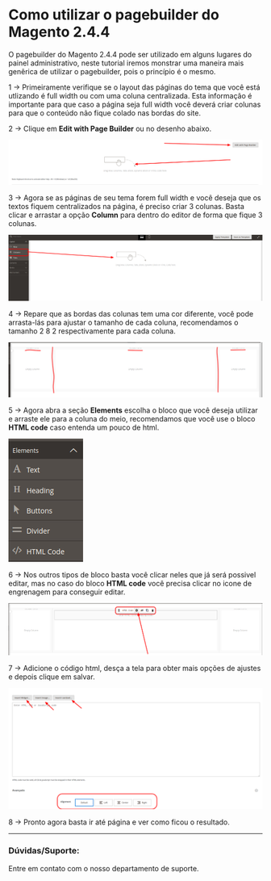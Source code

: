 # Como utilizar o pagebuilder do Magento 2.4.4

 O pagebuilder do Magento 2.4.4 pode ser utilizado em alguns lugares do painel administrativo, neste tutorial iremos monstrar uma maneira mais genêrica de utilizar o pagebuilder, pois o princípio é o mesmo.
 
1 -> Primeiramente verifique se o layout das páginas do tema que você está utlizando é full width ou com uma coluna centralizada. Esta informação é importante para que caso a página seja full width você deverá criar colunas para que o conteúdo não fique colado nas bordas do site.

2 -> Clique em **Edit with Page Builder** ou no desenho abaixo.

![utilizando o pagebuilder](https://github.com/Oficina-do-Dev/Tutoriais/blob/main/Magento_2/090%20-%20%20Como%20utilizar%20o%20pagebuilder%20do%20Magento%202.4.4/images/image1.png)

3 -> Agora se as páginas de seu tema forem full width e você deseja que os textos fiquem centralizados na página, é preciso criar 3 colunas. Basta clicar e arrastar a opção **Column** para dentro do editor de forma que fique 3 colunas.

![utilizando o pagebuilder](https://github.com/Oficina-do-Dev/Tutoriais/blob/main/Magento_2/090%20-%20%20Como%20utilizar%20o%20pagebuilder%20do%20Magento%202.4.4/images/image2.png)

4 -> Repare que as bordas das colunas tem uma cor diferente, você pode arrasta-lás para ajustar o tamanho de cada coluna, recomendamos o tamanho 2 8 2 respectivamente para cada coluna.

![utilizando o pagebuilder](https://github.com/Oficina-do-Dev/Tutoriais/blob/main/Magento_2/090%20-%20%20Como%20utilizar%20o%20pagebuilder%20do%20Magento%202.4.4/images/image3.png)

5 -> Agora abra a seção **Elements** escolha o bloco que você deseja utilizar e arraste ele para a coluna do meio, recomendamos que você use o bloco **HTML code** caso entenda um pouco de html.

![utilizando o pagebuilder](https://github.com/Oficina-do-Dev/Tutoriais/blob/main/Magento_2/090%20-%20%20Como%20utilizar%20o%20pagebuilder%20do%20Magento%202.4.4/images/image4.png)

6 -> Nos outros tipos de bloco basta você clicar neles que já será possivel editar, mas no caso do bloco **HTML code** você precisa clicar no icone de engrenagem para conseguir editar.

![utilizando o pagebuilder](https://github.com/Oficina-do-Dev/Tutoriais/blob/main/Magento_2/090%20-%20%20Como%20utilizar%20o%20pagebuilder%20do%20Magento%202.4.4/images/image5.png)

7 -> Adicione o código html, desça a tela para obter mais opções de ajustes e depois clique em salvar.

![utilizando o pagebuilder](https://github.com/Oficina-do-Dev/Tutoriais/blob/main/Magento_2/090%20-%20%20Como%20utilizar%20o%20pagebuilder%20do%20Magento%202.4.4/images/image6.png)

8 -> Pronto agora basta ir até página e ver como ficou o resultado.

<hr>

### Dúvidas/Suporte:
Entre em contato com o nosso departamento de suporte.